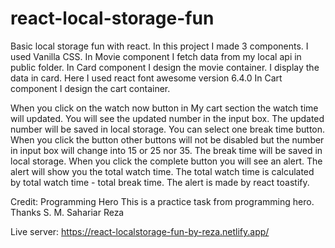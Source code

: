 # react-local-storage-fun


Basic local storage fun with react. In this project I made 3 components. I used Vanilla CSS. 
In Movie component I fetch data from my local api in public folder. 
In Card component I design the movie container. I display the data in card. Here I used react font awesome version 6.4.0
In Cart component I design the cart container.

When you click on the watch now button in My cart section the watch time will updated. You will see the updated number in the input box. The updated number will be saved in local storage.
You can select one break time button. When you click the button other buttons will not be disabled but the number in input box will change into 15 or 25 nor 35. The break time will be saved in local storage.
When you click the complete button you will see an alert. The alert will show you the total watch time. The total watch time is calculated by total watch time - total break time. The alert is made by react toastify.

Credit: Programming Hero
This is a practice task from programming hero.
Thanks 
S. M. Sahariar Reza

Live server: https://react-localstorage-fun-by-reza.netlify.app/
